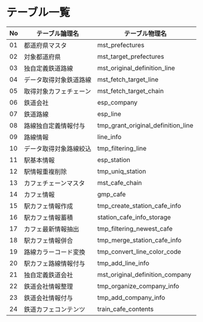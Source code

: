 # テーブル一覧

| No  | テーブル論理名          | テーブル物理名                        |
| --- | ----------------------- | ------------------------------------- |
| 01  | 都道府県マスタ          | mst_prefectures                       |
| 02  | 対象都道府県            | mst_target_prefectures                |
| 03  | 独自定義鉄道路線        | mst_original_definition_line          |
| 04  | データ取得対象鉄道路線  | mst_fetch_target_line                 |
| 05  | 取得対象カフェチェーン  | mst_fetch_target_chain                |
| 06  | 鉄道会社                | esp_company                           |
| 07  | 鉄道路線                | esp_line                              |
| 08  | 路線独自定義情報付与    | tmp_grant_original_definition_line    |
| 09  | 路線情報                | line_info                             |
| 10  | データ取得対象路線絞込  | tmp_filtering_line                    |
| 11  | 駅基本情報              | esp_station                           |
| 12  | 駅情報重複削除          | tmp_uniq_station                      |
| 13  | カフェチェーンマスタ    | mst_cafe_chain                        |
| 14  | カフェ情報              | gmp_cafe                              |
| 15  | 駅カフェ情報作成        | tmp_create_station_cafe_info          |
| 16  | 駅カフェ情報蓄積        | station_cafe_info_storage             |
| 17  | カフェ最新情報抽出      | tmp_filtering_newest_cafe             |
| 18  | 駅カフェ情報併合        | tmp_merge_station_cafe_info           |
| 19  | 路線カラーコード変換    | tmp_convert_line_color_code           |
| 20  | 駅カフェ路線情報付与    | tmp_add_line_info                     |
| 21  | 独自定義鉄道会社        | mst_original_definition_company       |
| 22  | 鉄道会社情報整理        | tmp_organize_company_info             |
| 23  | 鉄道会社情報付与        | tmp_add_company_info                  |
| 24  | 鉄道カフェコンテンツ    | train_cafe_contents                   |

